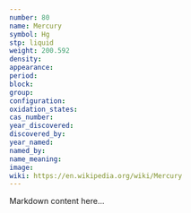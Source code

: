```yaml
---
number: 80
name: Mercury
symbol: Hg
stp: liquid
weight: 200.592
density:
appearance:
period:
block:
group:
configuration:
oxidation_states:
cas_number:
year_discovered:
discovered_by:
year_named:
named_by:
name_meaning:
image:
wiki: https://en.wikipedia.org/wiki/Mercury
---
```


Markdown content here...

